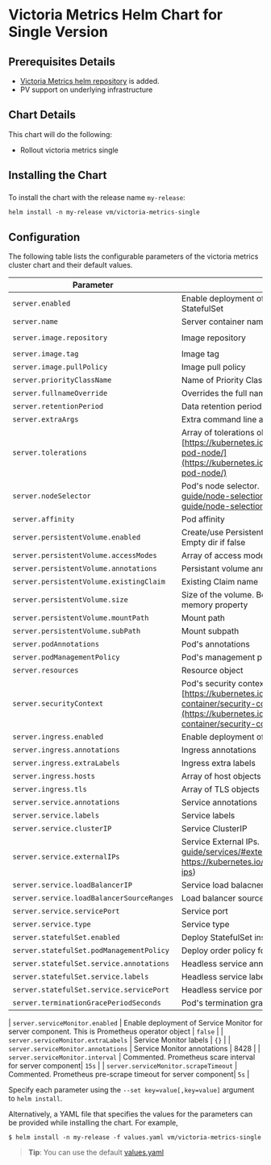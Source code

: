 # Victoria Metrics Helm Chart for Single Version

## Prerequisites Details
* [Victoria Metrics helm repository](https://github.com/VictoriaMetrics/helm-charts/#usage) is added.
* PV support on underlying infrastructure


## Chart Details
This chart will do the following:

* Rollout victoria metrics single 

## Installing the Chart

### 

To install the chart with the release name `my-release`:

```console
helm install -n my-release vm/victoria-metrics-single
```

## Configuration

The following table lists the configurable parameters of the victoria metrics cluster chart and their default values.

| Parameter               | Description                           | Default                                                    |
| ----------------------- | ----------------------------------    | ---------------------------------------------------------- |
| `server.enabled`           | Enable deployment of server component. Deployed as StatefulSet                 | `true`                       |
| `server.name`              | Server container name                   | `server`                                                    |
| `server.image.repository`  | Image repository                 | `victoriametrics/victoria-metrics`                                                   |
| `server.image.tag`         | Image tag              | `v1.32.8`                                                        |
| `server.image.pullPolicy`  | Image pull policy                      | `IfNotPresent`                                                   |
| `server.priorityClassName` | Name of Priority Class | `""`                                |
| `server.fullnameOverride`  | Overrides the full name of server component  | `""`                                |
| `server.retentionPeriod`  | Data retention period in month  | `1`                                |
| `server.extraArgs`         | Extra command line arguments for server component               | `{}`
| `server.tolerations`       | Array of tolerations object. [https://kubernetes.io/docs/concepts/configuration/assign-pod-node/](https://kubernetes.io/docs/concepts/configuration/assign-pod-node/)                | `{}`                                 |
| `server.nodeSelector`      | Pod's node selector. [https://kubernetes.io/docs/user-guide/node-selection/](https://kubernetes.io/docs/user-guide/node-selection/)| `{}`
| `server.affinity `       | Pod affinity| `{}`
| `server.persistentVolume.enabled` | Create/use Persistent Volume Claim for server component. Empty dir if false  | `true`|
| `server.persistentVolume.accessModes`      | Array of access modes       | `["ReadWriteOnce"]`                                                       |
| `server.persistentVolume.annotations`      | Persistant volume annotations      | `{}`                                                       |
| `server.persistentVolume.existingClaim`         | Existing Claim name        | `""`                                                       |
| `server.persistentVolume.size`     | Size of the volume. Better to set the same as resource limit memory property    | `16Gi`                          |
| `server.persistentVolume.mountPath`        | Mount path       | `""/storage`                                                 |
| `server.persistentVolume.subPath`        | Mount subpath       | `""`                                                 |
| `server.podAnnotations`    | Pod's annotations     | `{}`                                                     |
| `server.podManagementPolicy`    | Pod's management policy     | `OrderedReady`                                                     |
| `server.resources`         | Resource object    | `{}`                                                     |
| `server.securityContext`   | Pod's security context. [https://kubernetes.io/docs/tasks/configure-pod-container/security-context/](https://kubernetes.io/docs/tasks/configure-pod-container/security-context/)      | `{}`                                                      |
| `server.ingress.enabled`        | Enable deployment of ingress for server component | `false`                                                     |
| `server.ingress.annotations`    | Ingress annotations       | `{}`                                                     |
| `server.ingress.extraLabels`    | Ingress extra labels       | `{}`                                                     |
| `server.ingress.hosts`         | Array of host objects          | `[]`                                                     |
| `server.ingress.tls`              | Array of TLS objects              | `[]`                                          |
| `server.service.annotations` | Service annotations       | `{}`                                                      |
| `server.service.labels`      | Service labels            | `{}`                                                     |
| `server.service.clusterIP`   | Service ClusterIP | `""`                                                       |
| `server.service.externalIPs`  | Service External IPs. [ https://kubernetes.io/docs/user-guide/services/#external-ips]( https://kubernetes.io/docs/user-guide/services/#external-ips)                     | `[]`                                                      |
| `server.service.loadBalancerIP`               | Service load balacner IP             | `"`                                                     |
| `server.service.loadBalancerSourceRanges`     | Load balancer source range     | `[]`                                                     |
| `server.service.servicePort`        | Service port | `8428`                                                     |
| `server.service.type`           | Service type     | `ClusterIP`                                                     |
| `server.statefulSet.enabled`      | Deploy StatefulSet instead of Deployment         | `true`                                                     |
| `server.statefulSet.podManagementPolicy`      | Deploy order policy for StatefulSet pods           | `OrderedReady`                                                     |
| `server.statefulSet.service.annotations`      | Headless service annotations          | `{}`                                                     |
| `server.statefulSet.service.labels`      | Headless service labels           | `{}`                                                     |
| `server.statefulSet.service.servicePort`      | Headless service port          | `60`                                                     |
| `server.terminationGracePeriodSeconds`      | Pod's termination grace period in seconds          | `60`                                                     |

| `server.serviceMonitor.enabled` | Enable deployment of Service Monitor for server component. This is Prometheus operator object      | `false`     |
| `server.serviceMonitor.extraLabels`  | Service Monitor labels        | `{}`                                                    |
| `server.serviceMonitor.annotations`       | Service Monitor annotations | 8428                                    |
| `server.serviceMonitor.interval`       | Commented. Prometheus scare interval for server component| `15s`                                    |
| `server.serviceMonitor.scrapeTimeout`       | Commented. Prometheus pre-scrape timeout for server component| `5s`                                    |

Specify each parameter using the `--set key=value[,key=value]` argument to `helm install`.

Alternatively, a YAML file that specifies the values for the parameters can be provided while installing the chart. For example,

```console
$ helm install -n my-release -f values.yaml vm/victoria-metrics-single
```

> **Tip**: You can use the default [values.yaml](values.yaml)

